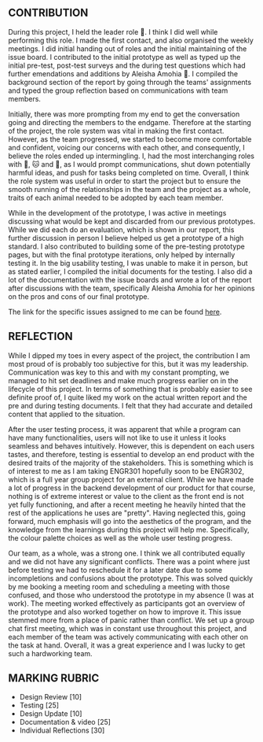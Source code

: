## CONTRIBUTION

During this project, I held the leader role 🐻. I think I did well while performing this role. I made the first contact, and also organised the weekly meetings. I did initial handing out of roles and the initial maintaining of the issue board. I contributed to the initial prototype as well as typed up the initial pre-test, post-test surveys and the during test questions which had further emendations and additions by Aleisha Amohia 🐰. I compiled the background section of the report by going through the teams' assignments and typed the group reflection based on communications with team members.

Initially, there was more prompting from my end to get the conversation going and directing the members to the endgame. Therefore at the starting of the project, the role system was vital in making the first contact. However, as the team progressed, we started to become more comfortable and confident, voicing our concerns with each other, and consequently, I believe the roles ended up intermingling. I, had the most interchanging roles with 🐺, 🐱 and 🐰, as I would prompt communications, shut down potentially harmful ideas, and push for tasks being completed on time. Overall, I think the role system was useful in order to start the project but to ensure the smooth running of the relationships in the team and the project as a whole, traits of each animal needed to be adopted by each team member.

While in the development of the prototype, I was active in meetings discussing what would be kept and discarded from our previous prototypes. While we did each do an evaluation, which is shown in our report, this further discussion in person I believe helped us get a prototype of a high standard. I also contributed to building some of the pre-testing prototype pages, but with the final prototype iterations, only helped by internally testing it. In the big usability testing, I was unable to make it in person, but as stated earlier, I compiled the initial documents for the testing. I also did a lot of the documentation with the issue boards and wrote a lot of the report after discussions with the team, specifically Aleisha Amohia for her opinions on the pros and cons of our final prototype.

The link for the specific issues assigned to me can be found [here](https://gitlab.ecs.vuw.ac.nz/swen303-2019-p3/t8/final-project/boards?scope=all&utf8=%E2%9C%93&state=opened&assignee_username=sajwanlava).

## REFLECTION

While I dipped my toes in every aspect of the project, the contribution I am most proud of is probably too subjective for this, but it was my leadership. Communication was key to this and with my constant prompting, we managed to hit set deadlines and make much progress earlier on in the lifecycle of this project. In terms of something that is probably easier to see definite proof of, I quite liked my work on the actual written report and the pre and during testing documents. I felt that they had accurate and detailed content that applied to the situation.

After the user testing process, it was apparent that while a program can have many functionalities, users will not like to use it unless it looks seamless and behaves intuitively. However, this is dependent on each users tastes, and therefore, testing is essential to develop an end product with the desired traits of the majority of the stakeholders. This is something which is of interest to me as I am taking ENGR301 hopefully soon to be ENGR302, which is a full year group project for an external client. While we have made a lot of progress in the backend development of our product for that course, nothing is of extreme interest or value to the client as the front end is not yet fully functioning, and after a recent meeting he heavily hinted that the rest of the applications he uses are "pretty". Having neglected this, going forward, much emphasis will go into the aesthetics of the program, and the knowledge from the learnings during this project will help me. Specifically, the colour palette choices as well as the whole user testing progress.

Our team, as a whole, was a strong one. I think we all contributed equally and we did not have any significant conflicts. There was a point where just before testing we had to reschedule it for a later date due to some incompletions and confusions about the prototype. This was solved quickly by me booking a meeting room and scheduling a meeting with those confused, and those who understood the prototype in my absence (I was at work). The meeting worked effectively as participants got an overview of the prototype and also worked together on how to improve it. This issue stemmed more from a place of panic rather than conflict. We set up a group chat first meeting, which was in constant use throughout this project, and each member of the team was actively communicating with each other on the task at hand. Overall, it was a great experience and I was lucky to get such a hardworking team.

## MARKING RUBRIC

- Design Review \[10\]
- Testing \[25\]
- Design Update \[10\]
- Documentation & video \[25\]
- Individual Reflections \[30\]
